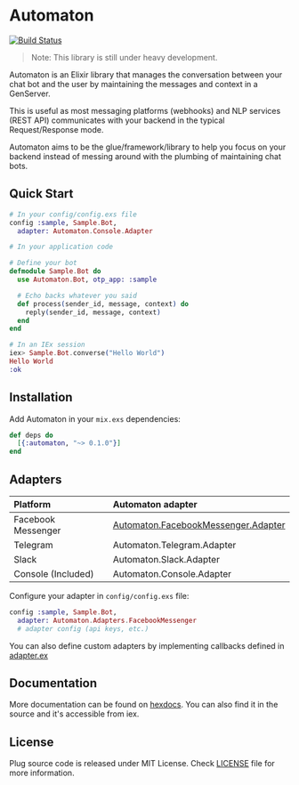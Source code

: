 # Automaton

[![Build Status](https://semaphoreci.com/api/v1/tslim/automaton/branches/master/shields_badge.svg)](https://semaphoreci.com/tslim/automaton)

> Note: This library is still under heavy development.

Automaton is an Elixir library that manages the conversation between your chat bot and the user by maintaining the messages and context in a GenServer.

This is useful as most messaging platforms (webhooks) and NLP services (REST API) communicates with your backend in the typical Request/Response mode.

Automaton aims to be the glue/framework/library to help you focus on your backend instead of messing around with the plumbing of maintaining chat bots.

## Quick Start

```elixir
# In your config/config.exs file
config :sample, Sample.Bot,
  adapter: Automaton.Console.Adapter

# In your application code

# Define your bot
defmodule Sample.Bot do
  use Automaton.Bot, otp_app: :sample

  # Echo backs whatever you said
  def process(sender_id, message, context) do
    reply(sender_id, message, context)
  end
end

# In an IEx session
iex> Sample.Bot.converse("Hello World")
Hello World
:ok
```

## Installation

Add Automaton in your `mix.exs` dependencies:

  ```elixir
  def deps do
    [{:automaton, "~> 0.1.0"}]
  end
  ```

## Adapters

Platform          | Automaton adapter
:-----------------| :------------------------
Facebook Messenger| [Automaton.FacebookMessenger.Adapter](https://github.com/flexnode/automaton_fb_messenger)
Telegram          | Automaton.Telegram.Adapter
Slack             | Automaton.Slack.Adapter
Console (Included)| Automaton.Console.Adapter

Configure your adapter in `config/config.exs` file:

```elixir
config :sample, Sample.Bot,
  adapter: Automaton.Adapters.FacebookMessenger
  # adapter config (api keys, etc.)
```

You can also define custom adapters by implementing callbacks defined in
[adapter.ex](https://github.com/flexnode/automaton/blob/master/lib/automaton/adapter.ex)

## Documentation

More documentation can be found on [hexdocs](https://hex.pm/automaton). You can also find it in the source and it's accessible from iex.

## License

Plug source code is released under MIT License.
Check [LICENSE](https://github.com/flexnode/automaton/blob/master/LICENSE.md) file for more information.
